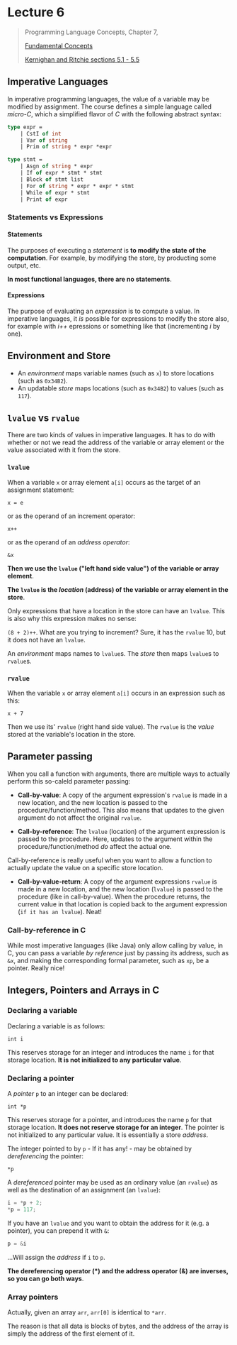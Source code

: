 # Lecture 6

> Programming Language Concepts, Chapter 7,
>
> [Fundamental Concepts](https://learnit.itu.dk/pluginfile.php/194545/course/section/95517/strachey-fundamental-1967.pdf)
>
> [Kernighan and Ritchie sections 5.1 - 5.5](https://learnit.itu.dk/pluginfile.php/194545/course/section/95517/the_c_programming_language_2nd_edition.8943347124.pdf)

## Imperative Languages

In imperative programming languages, the value of a variable may be modified by assignment. The course defines a simple language called *micro-C*, which a simplified flavor of *C* with the following abstract syntax:

```fsharp
type expr =
	| CstI of int
	| Var of string
	| Prim of string * expr *expr

type stmt =
	| Asgn of string * expr
	| If of expr * stmt * stmt
	| Block of stmt list
	| For of string * expr * expr * stmt
	| While of expr * stmt
	| Print of expr
```

### Statements vs Expressions

#### Statements

The purposes of executing a *statement* is **to modify the state of the computation**. For example, by modifying the store, by producting some output, etc.

**In most functional languages, there are no statements**.

#### Expressions

The purpose of evaluating an *expression* is to compute a value. In imperative languages, it *is* possible for expressions to modify the store also, for example with *i++* epressions or something like that (incrementing *i* by one).

## Environment and Store

- An *environment* maps variable names (such as `x`) to store locations (such as `0x34B2`).
- An updatable *store* maps locations (such as `0x34B2`) to values (such as `117`).

## `lvalue` vs `rvalue`

There are two kinds of values in imperative languages.
It has to do with whether or not we read the address of the variable or array element or the value associated with it from the store.

### `lvalue`

When a variable `x` or array element `a[i]` occurs as the target of an assignment statement:

`x = e`

or as the operand of an increment operator:

`x++`

or as the operand of an *address operator*:

`&x`

**Then we use the `lvalue` ("left hand side value") of the variable or array element**.

**The `lvalue` is the *location* (address) of the variable or array element in the store**.

Only expressions that have a location in the store can have an `lvalue`. This is also why this expression makes no sense:

`(8 + 2)++`. What are you trying to increment? Sure, it has the `rvalue` 10, but it does not have an `lvalue`.

An *environment* maps names to `lvalue`s. The *store* then maps `lvalue`s to `rvalue`s.

### `rvalue`

When the variable `x` or array element `a[i]` occurs in an expression such as this:

`x + 7`

Then we use its' `rvalue` (right hand side value). The `rvalue` is the *value* stored at the variable's location in the store.

## Parameter passing

When you call a function with arguments, there are multiple ways to actually perform this so-caleld parameter passing:

- **Call-by-value**: A copy of the argument expression's `rvalue` is made in a new location, and the new location is passed to the procedure/function/method. This also means that updates to the given argument do not affect the original `rvalue`.

- **Call-by-reference**: The `lvalue` (location) of the argument expression is passed to the procedure. Here, updates to the argument within the procedure/function/method *do* affect the actual one.

Call-by-reference is really useful when you want to allow a function to actually update the value on a specific store location.

- **Call-by-value-return**: A copy of the argument expressions `rvalue` is made in a new location, and the new location (`lvalue`) is passed to the procedure (like in call-by-value). When the procedure returns, the current value in that location is copied back to the argument expression (`if it has an lvalue`). Neat!

### Call-by-reference in C

While most imperative languages (like Java) only allow calling by value, in C, you can pass a variable *by reference* just by passing its address, such as `&x`, and making the corresponding formal parameter, such as `xp`, be a pointer. Really nice!

## Integers, Pointers and Arrays in C

### Declaring a variable

Declaring a variable is as follows:

`int i`

This reserves storage for an integer and introduces the name `i` for that storage location. **It is not initialized to any particular value**.

### Declaring a pointer

A *pointer* `p` to an integer can be declared:

`int *p`

This reserves storage for a pointer, and introduces the name `p` for that storage location. **It does not reserve storage for an integer**. The pointer is not initialized to any particular value. It is essentially a store *address*.

The integer pointed to by `p` - If it has any! - may be obtained by *dereferencing* the pointer:

`*p`

A *dereferenced* pointer may be used as an ordinary value (an `rvalue`) as well as the destination of an assignment (an `lvalue`):

```c
i = *p + 2;
*p = 117;
```

If you have an `lvalue` and you want to obtain the address for it (e.g. a pointer), you can prepend it with `&`:

```c
p = &i
```

...Will assign the *address* if `i` to `p`.

**The dereferencing operator (*) and the address operator (&) are inverses, so you can go both ways**.

### Array pointers

Actually, given an array `arr`, `arr[0]` is identical to `*arr`.

The reason is that all data is blocks of bytes, and the address of the array is simply the address of the first element of it.